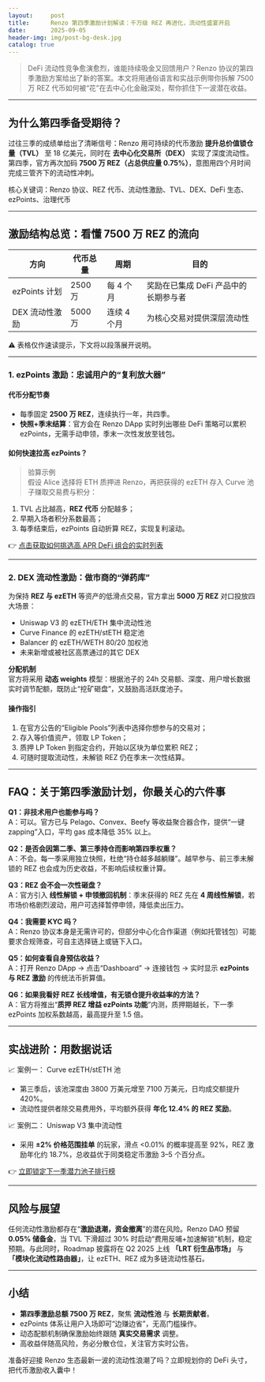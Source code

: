 ```yaml
---
layout:     post
title:      Renzo 第四季激励计划解读：千万级 REZ 再进化，流动性盛宴开启
date:       2025-09-05
header-img: img/post-bg-desk.jpg
catalog: true
---
```


> DeFi 流动性竞争愈演愈烈，谁能持续吸金又回馈用户？Renzo 协议的第四季激励方案给出了新的答案。本文将用通俗语言和实战示例带你拆解 7500 万 REZ 代币如何被“花”在去中心化金融深处，帮你抓住下一波潜在收益。

---

## 为什么第四季备受期待？
过往三季的成绩单给出了清晰信号：Renzo 用可持续的代币激励 **提升总价值锁仓量（TVL）** 至 18 亿美元，同时在 **去中心化交易所（DEX）** 实现了深度流动性。第四季，官方再次加码 **7500 万 REZ（占总供应量 0.75%）**，意图用四个月时间完成三管齐下的流动性冲刺。

核心关键词：Renzo 协议、REZ 代币、流动性激励、TVL、DEX、DeFi 生态、ezPoints、治理代币

---

## 激励结构总览：看懂 7500 万 REZ 的流向
| 方向                      | 代币总量 | 周期      | 目的                                   |
|---------------------------|----------|-----------|----------------------------------------|
| ezPoints 计划            | 2500 万  | 每 4 个月 | 奖励在已集成 DeFi 产品中的长期参与者    |
| DEX 流动性激励           | 5000 万  | 连续 4 个月 | 为核心交易对提供深层流动性             |

⚠️ 表格仅作速读提示，下文将以段落展开说明。

---

### 1. ezPoints 激励：忠诚用户的“复利放大器”
#### 代币分配节奏
- 每季固定 **2500 万 REZ**，连续执行一年，共四季。  
- **快照+季末结算**：官方会在 Renzo DApp 实时列出哪些 DeFi 策略可以累积 ezPoints，无需手动申领，季末一次性发放至钱包。

#### 如何快速拉高 ezPoints？
> 验算示例  
假设 Alice 选择将 ETH 质押进 Renzo，再把获得的 ezETH 存入 Curve 池子赚取交易费与积分：  
1) TVL 占比越高，**REZ 代币** 分配越多；  
2) 早期入场者积分系数最高；  
3) 每季结束后，ezPoints 自动折算 REZ，实现复利滚动。

👉 [点击获取如何挑选高 APR DeFi 组合的实时列表](https://okxdog.com/)

---

### 2. DEX 流动性激励：做市商的“弹药库”
为保持 **REZ 与 ezETH** 等资产的低滑点交易，官方拿出 **5000 万 REZ** 对口投放四大场景：  
- Uniswap V3 的 ezETH/ETH 集中流动性池  
- Curve Finance 的 ezETH/stETH 稳定池  
- Balancer 的 ezETH/WETH 80/20 加权池  
- 未来新增或被社区高票通过的其它 DEX

**分配机制**  
官方将采用 **动态 weights** 模型：根据池子的 24h 交易额、深度、用户增长数据实时调节配额，既防止“挖矿砸盘”，又鼓励高活跃度池子。

#### 操作指引
1. 在官方公告的“Eligible Pools”列表中选择你想参与的交易对；  
2. 存入等价值资产，领取 LP Token；  
3. 质押 LP Token 到指定合约，开始以区块为单位累积 REZ；  
4. 可随时提取流动性，未解锁 REZ 仍在季末一次性结算。

---

## FAQ：关于第四季激励计划，你最关心的六件事

**Q1：非技术用户也能参与吗？**  
A：可以。官方已与 Pelago、Convex、Beefy 等收益聚合器合作，提供“一键 zapping”入口，平均 gas 成本降低 35% 以上。

**Q2：是否会因第二季、第三季持仓而影响第四季权重？**  
A：不会。每一季采用独立快照，杜绝“持仓越多越躺赚”。越早参与、前三季未解锁的 REZ 也会成为历史收益，不影响后续权重计算。

**Q3：REZ 会不会一次性砸盘？**  
A：官方引入 **线性解锁 + 申领撤回机制**：季末获得的 REZ 先在 **4 周线性解锁**，若市场价格剧烈波动，用户可选择暂停申领，降低卖出压力。

**Q4：我需要 KYC 吗？**  
A：Renzo 协议本身是无需许可的，但部分中心化合作渠道（例如托管钱包）可能要求合规筛查，可自主选择链上或链下入口。

**Q5：如何查看自身预估收益？**  
A：打开 Renzo DApp → 点击“Dashboard” → 连接钱包 → 实时显示 **ezPoints 与 REZ 激励** 的传统法币折算值。

**Q6：如果我看好 REZ 长线增值，有无锁仓提升收益率的方法？**  
A：官方将推出“**质押 REZ 增益 ezPoints 功能**”内测，质押期越长，下一季 ezPoints 加权系数越高，最高提升至 1.5 倍。

---

## 实战进阶：用数据说话

📈 案例一： Curve ezETH/stETH 池  
- 第三季后，该池深度由 3800 万美元增至 7100 万美元，日均成交额提升 420%。  
- 流动性提供者除交易费用外，平均额外获得 **年化 12.4% 的 REZ 奖励**。

📈 案例二： Uniswap V3 集中流动性  
- 采用 **±2% 价格范围挂单** 的玩家，滑点 <0.01% 的概率提高至 92%，REZ 激励年化约 18.7%，总收益优于同类稳定币激励 3–5 个百分点。

👉 [立即锁定下一季潜力池子排行榜](https://okxdog.com/)

---

## 风险与展望
任何流动性激励都存在“**激励退潮，资金撤离**”的潜在风险。Renzo DAO 预留 **0.05% 储备金**，当 TVL 下滑超过 30% 时启动“费用反哺+加速解锁”机制，稳定预期。与此同时，Roadmap 披露将在 Q2 2025 上线 **「LRT 衍生品市场」** 与 **「模块化流动性路由器」**，让 ezETH、REZ 成为多链流动性基石。

---

## 小结
- **第四季激励总额 7500 万 REZ**，聚焦 **流动性池** 与 **长期贡献者**。  
- ezPoints 体系让用户入场即可“边赚边省”，无高门槛操作。  
- 动态配额机制确保激励始终跟随 **真实交易需求** 调整。  
- 高收益伴随高风险，务必分散仓位，关注官方实时公告。

准备好迎接 Renzo 生态最新一波的流动性浪潮了吗？立即规划你的 DeFi 头寸，把代币激励收入囊中！